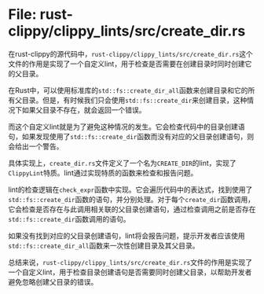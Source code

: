 # File: rust-clippy/clippy_lints/src/create_dir.rs

在rust-clippy的源代码中，`rust-clippy/clippy_lints/src/create_dir.rs`这个文件的作用是实现了一个自定义lint，用于检查是否需要在创建目录时同时创建它的父目录。

在Rust中，可以使用标准库的`std::fs::create_dir_all`函数来创建目录和它的所有父目录。但是，有时候我们只会使用`std::fs::create_dir`来创建目录，这种情况下如果父目录不存在，就会返回一个错误。

而这个自定义lint就是为了避免这种情况的发生。它会检查代码中的目录创建语句，如果发现使用了`std::fs::create_dir`函数而没有对应的父目录创建语句，则会给出一个警告。

具体实现上，`create_dir.rs`文件定义了一个名为`CREATE_DIR`的lint，实现了`ClippyLint`特质。lint通过实现特质的函数来检查和报告问题。

lint的检查逻辑在`check_expr`函数中实现。它会遍历代码中的表达式，找到使用了`std::fs::create_dir`函数的语句，并分别处理。对于每个`create_dir`函数调用，它会检查是否存在与此调用相关联的父目录创建语句，通过检查调用之前是否存在`std::fs::create_dir`函数调用的语句。

如果没有找到对应的父目录创建语句，lint将会报告问题，提示开发者应该使用`std::fs::create_dir_all`函数来一次性创建目录及其父目录。

总结来说，`rust-clippy/clippy_lints/src/create_dir.rs`文件的作用是实现了一个自定义lint，用于检查目录创建语句是否需要同时创建父目录，以帮助开发者避免忽略创建父目录的错误。

